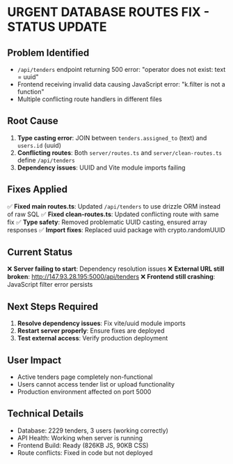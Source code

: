 # URGENT DATABASE ROUTES FIX - STATUS UPDATE

## Problem Identified
- `/api/tenders` endpoint returning 500 error: "operator does not exist: text = uuid"
- Frontend receiving invalid data causing JavaScript error: "k.filter is not a function"
- Multiple conflicting route handlers in different files

## Root Cause
1. **Type casting error**: JOIN between `tenders.assigned_to` (text) and `users.id` (uuid)
2. **Conflicting routes**: Both `server/routes.ts` and `server/clean-routes.ts` define `/api/tenders`
3. **Dependency issues**: UUID and Vite module imports failing

## Fixes Applied
✅ **Fixed main routes.ts**: Updated `/api/tenders` to use drizzle ORM instead of raw SQL
✅ **Fixed clean-routes.ts**: Updated conflicting route with same fix
✅ **Type safety**: Removed problematic UUID casting, ensured array responses
✅ **Import fixes**: Replaced uuid package with crypto.randomUUID

## Current Status
❌ **Server failing to start**: Dependency resolution issues
❌ **External URL still broken**: http://147.93.28.195:5000/api/tenders
❌ **Frontend still crashing**: JavaScript filter error persists

## Next Steps Required
1. **Resolve dependency issues**: Fix vite/uuid module imports
2. **Restart server properly**: Ensure fixes are deployed
3. **Test external access**: Verify production deployment

## User Impact
- Active tenders page completely non-functional
- Users cannot access tender list or upload functionality
- Production environment affected on port 5000

## Technical Details
- Database: 2229 tenders, 3 users (working correctly)
- API Health: Working when server is running
- Frontend Build: Ready (826KB JS, 90KB CSS)
- Route conflicts: Fixed in code but not deployed